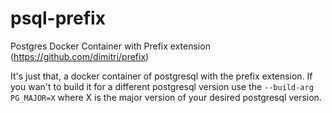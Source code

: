 # psql-prefix
Postgres Docker Container with Prefix extension (https://github.com/dimitri/prefix)

It's just that, a docker container of postgresql with the prefix extension. 
If you wan't to build it for a different postgresql version use the `--build-arg PG_MAJOR=X` where X is the major version of your desired postgresql version. 
